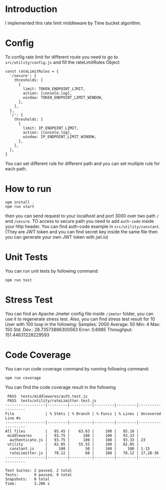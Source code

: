# Introduction

I implemented this rate limit middleware by Time bucket algorithm.

# Config

To config rate limit for different route you need to go to `src/utility/config.js` and fill the rateLimitRules Object

```
const rateLimitRules = {
  '/secure': {
    thresholds: [
      {
        limit: TOKEN_ENDPOINT_LIMIT,
        action: [console.log],
        window: TOKEN_ENDPOINT_LIMIT_WINDOW,
      },
    ],
  },
  '/': {
    thresholds: [
      {
        limit: IP_ENDPOINT_LIMIT,
        action: [console.log],
        window: IP_ENDPOINT_LIMIT_WINDOW,
      },
    ],
  },
}
```

You can set different rule for different path and you can set multiple rule for each path.

# How to run

```
npm install .
npm run start
```

then you can send request to your localhost and port 3000 over two path `/` and `/secure`.
TO access to secure path you need to add `auth-code` inside your http header.
You can find auth-code example in `src/utility/constant`.(They are JWT token and you can find secret key inside the same file then you can generate your own JWT token with jwt.io)

# Unit Tests

You can run unit tests by following command:

```
npm run test
```

# Stress Test

You can find an Apache Jmeter config file inside `/jmeter` folder, you can use it to regenerate stress test. Also, you can find stress test result for 10 User with 100 loop in the following:
Samples: 2000
Average: 50
Min: 4
Max: 150
Std. Dev.: 28.73573896300563
Error: 0.6985
Throughput: 151.44631228229593

# Code Coverage

You can run code coverage command by running following command:

```
npm run coverage
```

You can find the code coverage result in the following

```
 PASS  tests/middlewares/auth.test.js
 PASS  tests/utility/rateLimitter.test.js
------------------|---------|----------|---------|---------|-------------------
File              | % Stmts | % Branch | % Funcs | % Lines | Uncovered Line #s
------------------|---------|----------|---------|---------|-------------------
All files         |   85.45 |    63.63 |     100 |   85.18 |
 middlewares      |   93.75 |      100 |     100 |   93.33 |
  authenticate.js |   93.75 |      100 |     100 |   93.33 | 23
 utility          |   82.05 |    55.55 |     100 |   82.05 |
  constant.js     |     100 |       50 |     100 |     100 | 1-15
  rateLimitter.js |   78.12 |       60 |     100 |   78.12 | 17,28-36
------------------|---------|----------|---------|---------|-------------------

Test Suites: 2 passed, 2 total
Tests:       9 passed, 9 total
Snapshots:   0 total
Time:        3.206 s
```
